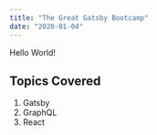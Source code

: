 ```yaml
---
title: "The Great Gatsby Bootcamp"
date: "2020-01-04"
---
```


Hello World!

## Topics Covered
1. Gatsby
2. GraphQL
3. React